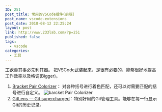```yaml
---
ID: 251
post_title: 常用的VSCode插件(前端)
post_name: vscode-extensions
post_date: 2018-08-12 22:25:24
layout: post
link: http://www.233lab.com/?p=251
published: false
tags:
  - vscode
categories:
  - 工具
---
```

工欲善其事必先利其器。
把VSCode武装起来，是很有必要的，能够很好地提高工作效率以及格调(Bigger)。

1. [Bracket Pair Colorizer](https://marketplace.visualstudio.com/items?itemName=CoenraadS.bracket-pair-colorizer)： 对各种括号进行着色匹配，还可以对需要匹配的括号进行自定义。
![barcket Pair Colorizer](https://github.com/CoenraadS/BracketPair/raw/master/images/example.png)
2. [GitLens — Git supercharged](https://marketplace.visualstudio.com/items?itemName=eamodio.gitlens)：特别好用的Git管理工具。能够在每一行显示Git的历史记录。